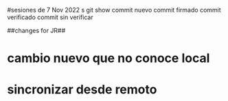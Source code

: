 #sesiones de 7 Nov 2022
s
git show
commit nuevo
commit firmado
commit verificado
commit sin verificar

##changes for JR##

# cambio nuevo que no conoce local
# sincronizar desde remoto
